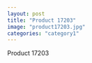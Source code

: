 ```yaml
---
layout: post
title: "Product 17203"
image: "product17203.jpg"
categories: "category1"
---
```

Product 17203
